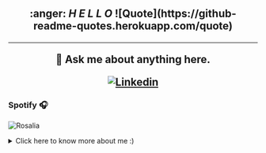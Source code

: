 <h2 align="center">
	:anger: <i>H E L L O </i>
	![Quote](https://github-readme-quotes.herokuapp.com/quote)



---

 
  💬 Ask me about anything here.
	  
[![Linkedin](https://img.shields.io/badge/linked-in-369?style=flat-square&logo=linkedin&logoColor=white&color=blue)](https://www.linkedin.com/in/siham-badyine)
	  



### Spotify 🎧
![Rosalia](https://spotify-recently-played-readme.vercel.app/api?user=31s7q43tus2y5bvoo26ytdtdt5zm&unique={true|1|on|yes})

<details>
 <summary>Click here to know more about me :)</summary>

 <div align="center">
 <table><tr><td valign="top" width="50%">
	 
  <br> I 've started  my curriculum at the Holberton School Paris, France in January 2022 
 
 
 


 
 </td></tr></table>

                                                                                                          

</div>
  
</details>
 

       
 
 
 

